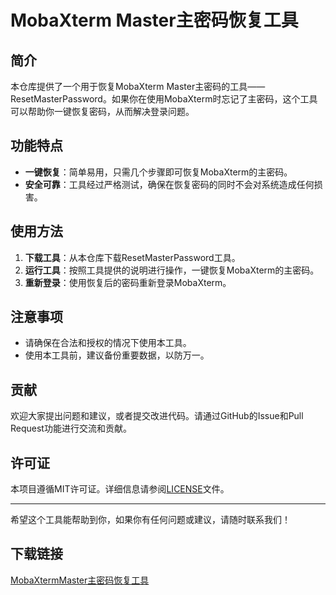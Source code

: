 # MobaXterm Master主密码恢复工具

## 简介

本仓库提供了一个用于恢复MobaXterm Master主密码的工具——ResetMasterPassword。如果你在使用MobaXterm时忘记了主密码，这个工具可以帮助你一键恢复密码，从而解决登录问题。

## 功能特点

- **一键恢复**：简单易用，只需几个步骤即可恢复MobaXterm的主密码。
- **安全可靠**：工具经过严格测试，确保在恢复密码的同时不会对系统造成任何损害。

## 使用方法

1. **下载工具**：从本仓库下载ResetMasterPassword工具。
2. **运行工具**：按照工具提供的说明进行操作，一键恢复MobaXterm的主密码。
3. **重新登录**：使用恢复后的密码重新登录MobaXterm。

## 注意事项

- 请确保在合法和授权的情况下使用本工具。
- 使用本工具前，建议备份重要数据，以防万一。

## 贡献

欢迎大家提出问题和建议，或者提交改进代码。请通过GitHub的Issue和Pull Request功能进行交流和贡献。

## 许可证

本项目遵循MIT许可证。详细信息请参阅[LICENSE](LICENSE)文件。

---

希望这个工具能帮助到你，如果你有任何问题或建议，请随时联系我们！

## 下载链接

[MobaXtermMaster主密码恢复工具](https://pan.quark.cn/s/0559fddd125e)